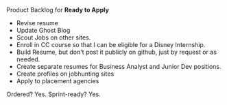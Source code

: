 Product Backlog for __Ready to Apply__

- Revise resume
- Update Ghost Blog
- Scout Jobs on other sites.
- Enroll in CC course so that I can be eligible for a Disney Internship.
- Build Resume, but don't post it publicly on github, just by request or as needed.
- Create separate resumes for Business Analyst and Junior Dev positions.
- Create profiles on jobhunting sites
- Apply to placement agencies

Ordered? Yes.
Sprint-ready? Yes.
